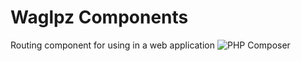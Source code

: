 # Waglpz Components

Routing component for using in a web application ![PHP Composer](https://github.com/olekhy/webapp-routing/workflows/PHP%20Composer/badge.svg)
